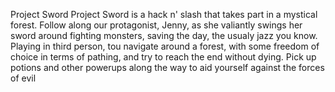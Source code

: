 Project Sword
Project Sword is a hack n' slash that takes part in a mystical forest. Follow along our protagonist, Jenny, as she valiantly swings her sword around fighting 
monsters, saving the day, the usualy jazz you know. 
Playing in third person, tou navigate around a forest, with some freedom of choice in terms of pathing, and try to reach the end without dying.
Pick up potions and other powerups along the way to aid yourself against the forces of evil
